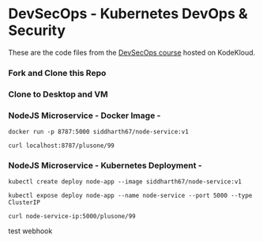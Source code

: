 
# DevSecOps - Kubernetes DevOps & Security

These are the code files from the [DevSecOps course](https://kodekloud.com/courses/devsecops/) hosted on KodeKloud.


### Fork and Clone this Repo

### Clone to Desktop and VM

### NodeJS Microservice - Docker Image -

`docker run -p 8787:5000 siddharth67/node-service:v1`

`curl localhost:8787/plusone/99`
 
### NodeJS Microservice - Kubernetes Deployment -
`kubectl create deploy node-app --image siddharth67/node-service:v1`

`kubectl expose deploy node-app --name node-service --port 5000 --type ClusterIP`

`curl node-service-ip:5000/plusone/99`

test webhook
